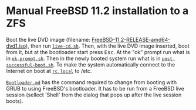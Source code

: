 # Manual FreeBSD 11.2 installation to a ZFS

Boot the live DVD image (filename: [FreeBSD-11.2-RELEASE-amd64-dvd1.iso](https://download.freebsd.org/ftp/releases/amd64/amd64/ISO-IMAGES/11.2/FreeBSD-11.2-RELEASE-amd64-dvd1.iso)), then run [`live-cd.sh`](https://github.com/fusion809/freebsd-scripts/blob/master/zfs-manual-install/live-cd.sh). Then, with the live DVD image inserted, boot from it, but at the bootloader start press <kbd>Esc</kbd>. At the "ok" prompt run what is in [`ok-prompt.sh`](https://github.com/fusion809/freebsd-scripts/blob/master/zfs-manual-install/ok-prompt.sh). Then in the newly booted system run what is in [`post-successful-boot.sh`](https://github.com/fusion809/freebsd-scripts/blob/master/zfs-manual-install/post-successful-boot.sh). To make the system automatically connect to the Internet on boot at [`rc.local`](https://github.com/fusion809/freebsd-scripts/blob/master/zfs-manual-install/rc.local) to /etc. 

[`Bootloader.md`](https://github.com/fusion809/freebsd-scripts/blob/master/zfs-manual-install/Bootloader.md) has the command required to change from booting with GRUB to using FreeBSD's bootloader. It has to be run from a FreeBSD live session (sellect 'Shell' from the dialog that pops up after the live session boots).
